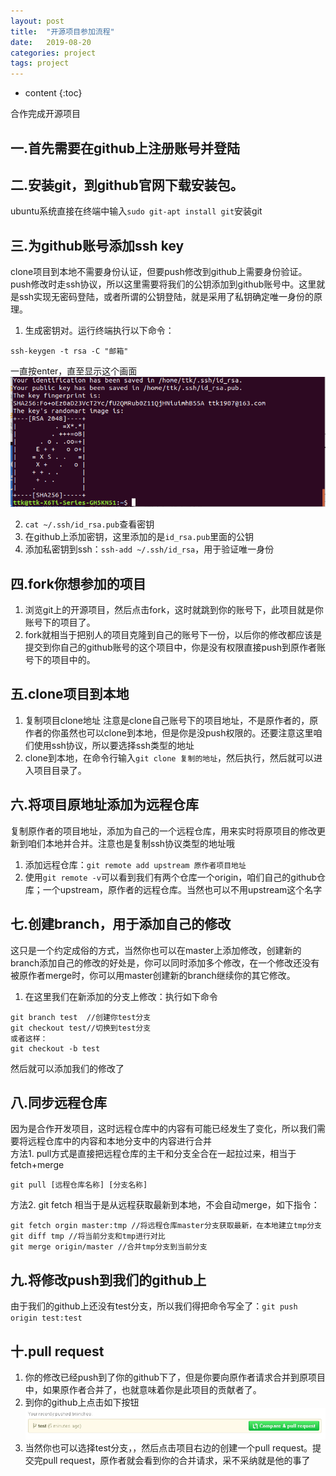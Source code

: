```yaml
---
layout: post
title:  "开源项目参加流程"
date:   2019-08-20
categories: project
tags: project
---
```


* content
{:toc}

合作完成开源项目









<!-- ![燕十八](http://7q5cdt.com1.z0.glb.clouddn.com/teach-girlfriend-html-18swallows.png) -->

## 一.首先需要在github上注册账号并登陆

## 二.安装git，到github官网下载安装包。
ubuntu系统直接在终端中输入`sudo git-apt install git`安装git

## 三.为github账号添加ssh key
clone项目到本地不需要身份认证，但要push修改到github上需要身份验证。push修改时走ssh协议，所以这里需要将我们的公钥添加到github账号中。这里就是ssh实现无密码登陆，或者所谓的公钥登陆，就是采用了私钥确定唯一身份的原理。

1. 生成密钥对。运行终端执行以下命令：
```
ssh-keygen -t rsa -C "邮箱"
```
一直按enter，直至显示这个画面
![最终画面](/assets/ssh密钥.png)

2. `cat ~/.ssh/id_rsa.pub`查看密钥
3. 在github上添加密钥，这里添加的是`id_rsa.pub`里面的公钥
4. 添加私密钥到ssh：`ssh-add ~/.ssh/id_rsa`，用于验证唯一身份

## 四.fork你想参加的项目
1. 浏览git上的开源项目，然后点击fork，这时就跳到你的账号下，此项目就是你账号下的项目了。
2. fork就相当于把别人的项目克隆到自己的账号下一份，以后你的修改都应该是提交到你自己的github账号的这个项目中，你是没有权限直接push到原作者账号下的项目中的。

## 五.clone项目到本地
1. 复制项目clone地址
注意是clone自己账号下的项目地址，不是原作者的，原作者的你虽然也可以clone到本地，但是你是没push权限的。还要注意这里咱们使用ssh协议，所以要选择ssh类型的地址
2. clone到本地，在命令行输入`git clone 复制的地址`，然后执行，然后就可以进入项目目录了。

## 六.将项目原地址添加为远程仓库
复制原作者的项目地址，添加为自己的一个远程仓库，用来实时将原项目的修改更新到咱们本地并合并。注意也是复制ssh协议类型的地址哦
1. 添加远程仓库：`git remote add upstream 原作者项目地址`
2. 使用`git remote -v`可以看到我们有两个仓库一个origin，咱们自己的github仓库；一个upstream，原作者的远程仓库。当然也可以不用upstream这个名字

## 七.创建branch，用于添加自己的修改
这只是一个约定成俗的方式，当然你也可以在master上添加修改，创建新的branch添加自己的修改的好处是，你可以同时添加多个修改，在一个修改还没有被原作者merge时，你可以用master创建新的branch继续你的其它修改。
1. 在这里我们在新添加的分支上修改：执行如下命令
```
git branch test  //创建你test分支
git checkout test//切换到test分支
或者这样：
git checkout -b test
```
然后就可以添加我们的修改了

## 八.同步远程仓库
因为是合作开发项目，这时远程仓库中的内容有可能已经发生了变化，所以我们需要将远程仓库中的内容和本地分支中的内容进行合并  
方法1. pull方式是直接把远程仓库的主干和分支全合在一起拉过来，相当于fetch+merge
```
git pull [远程仓库名称] [分支名称]
```
方法2. git fetch 相当于是从远程获取最新到本地，不会自动merge，如下指令：
```
git fetch orgin master:tmp //将远程仓库master分支获取最新，在本地建立tmp分支
git diff tmp //将当前分支和tmp进行对比
git merge origin/master //合并tmp分支到当前分支
```

## 九.将修改push到我们的github上
由于我们的github上还没有test分支，所以我们得把命令写全了：`git push origin test:test`

## 十.pull request
1. 你的修改已经push到了你的github下了，但是你要向原作者请求合并到原项目中，如果原作者合并了，也就意味着你是此项目的贡献者了。
2. 到你的github上点击如下按钮
![pull request](/assets/拉取请求.png)
3. 当然你也可以选择test分支，，然后点击项目右边的创建一个pull request。提交完pull request，原作者就会看到你的合并请求，采不采纳就是他的事了






